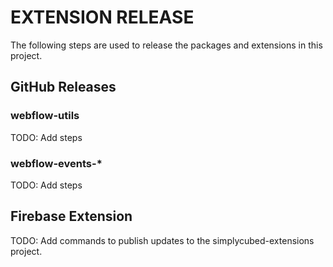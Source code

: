 # EXTENSION RELEASE

The following steps are used to release the packages and extensions in this project.

## GitHub Releases

### webflow-utils

TODO: Add steps

### webflow-events-\*

TODO: Add steps

## Firebase Extension

TODO: Add commands to publish updates to the simplycubed-extensions project.
